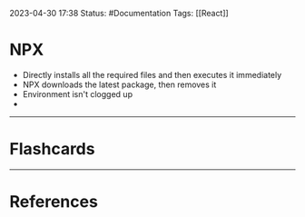 2023-04-30 17:38
Status: #Documentation 
Tags: [[React]]

# NPX

* Directly installs all the required files and then executes it immediately
* NPX downloads the latest package, then removes it
* Environment isn't clogged up
* 






___
# Flashcards



---
# References
